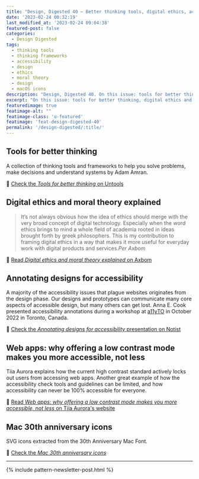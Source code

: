 ```yaml
---
title: "Design, Digested 40 – Better thinking tools, digital ethics, accessibility"
date: '2023-02-24 00:32:19'
last_modified_at: '2023-02-24 09:04:38'
featured-post: false
categories:
  - Design Digested
tags:
  - thinking tools
  - thinking frameworks
  - accessibility
  - design
  - ethics
  - moral theory
  - design
  - macOS icons
description: "Design, Digested 40. On this issue: tools for better thinking, digital ethics and moral theory, annotating designs for accessibility and more"
excerpt: "On this issue: tools for better thinking, digital ethics and moral theory, annotating designs for accessibility and more."
featuredimage: true
featimage-alt: ""
featimage-class: 'u-featured'
featimage: 'feat-design-digested-40'
permalink: '/design-digested/:title/'
---
```

## Tools for better thinking

A collection of thinking tools and frameworks to help you solve problems, make decisions and understand systems by Adam Amran.

🔗 [Check the _Tools for better thinking_ on Untools](https://untools.co/)

## Digital ethics and moral theory explained

> It’s not always obvious how the idea of ethics should merge with the very broad concept of digital technology. Especially when the word ethics brings to mind a whole field of academia rooted in ideas brought forth by greek philosophers. This is my contribution to framing digital ethics in a way that makes it more useful for everyday work with digital products and services.<cite>Per Axbom</cite>

🔗 [Read _Digital ethics and moral theory explained_ on Axbom](https://axbom.com/digital-ethics-explained/)

## Annotating designs for accessibility

A majority of the accessibility issues that plague websites originates from the design phase. Our designs and prototypes can communicate many core aspects of accessible design, but many others can get lost. Anna E. Cook presented accessibility annotations during a workshop at [a11yTO](https://noti.st/events/iW33vx/a11yto "Accessibility Toronto") in October 2022 in Toronto, Canada.

🔗 [Check the _Annotating designs for accessibility_ presentation on Notist](https://noti.st/annaecook/hHCBGI#sqcusfS)

## Web apps: why offering a low contrast mode makes you more accessible, not less

Tiia Aurora explains how the current high contrast standard actively locks out users from accessing web apps. Another great example of how the accessibility check tools and guidelines can be limited, and how accessibility can never be 100% accessible for everyone.

🔗 [Read _Web apps: why offering a low contrast mode makes you more accessible, not less_ on Tiia Aurora's website](https://blog.tiia.rocks/web-apps-why-offering-a-low-contrast-mode-makes-you-more-accessible-not-less)

## Mac 30th anniversary icons

SVG icons extracted from the 30th Anniversary Mac Font. 

🔗 [Check the _Mac 30th anniversary icons_](https://rknightuk.github.io/mac-30-font-svg/)

---

{% include pattern-newsletter-post.html %}